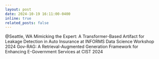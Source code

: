 ```yaml
---
layout: post
date: 2024-10-19 16:11:00-0400
inline: true
related_posts: false
---
```

@Seattle, WA
Mimicking the Expert: A Transformer-Based Artifact for Leakage Detection in Auto Insurance at INFORMS Data Science Workshop 2024
Gov-RAG: A Retrieval-Augmented Generation Framework for Enhancing E-Government Services at CIST 2024
